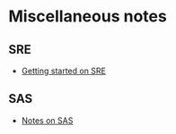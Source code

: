 # Miscellaneous notes

## SRE

- [Getting started on SRE](SRE/readme.md)

## SAS

- [Notes on SAS](SAS)
